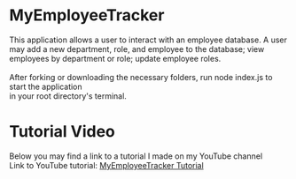 # MyEmployeeTracker

This application allows a user to interact with an employee database.
A user may add a new department, role, and employee to the database; view <br>
employees by department or role; update employee roles. <br> <br>
After forking or downloading the necessary folders, run node index.js to start the application <br>
in your root directory's terminal.

# Tutorial Video
Below you may find a link to a tutorial I made on my YouTube channel <br>
Link to YouTube tutorial: [MyEmployeeTracker Tutorial](https://youtu.be/hGVR_MSe_Os)

